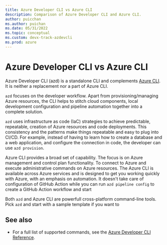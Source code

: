 ```yaml
---
title: Azure Developer CLI vs Azure CLI
description: Comparison of Azure Developer CLI and Azure CLI.
author: puicchan
ms.author: puichan
ms.date: 05/31/2022
ms.topic: conceptual
ms.custom: devx-track-azdevcli
ms.prod: azure
---
```


# Azure Developer CLI vs Azure CLI

Azure Developer CLI (azd) is a standalone CLI and complements [Azure CLI](https://docs.microsoft.com/en-us/cli/azure/what-is-azure-cli). It is neither a replacement nor a part of Azure CLI.

`azd` focuses on the developer workflow. Apart from provisioning/managing Azure resources, the CLI helps to stitch cloud components, local development configuration and pipeline automation together into a complete solution. 

`azd` uses  infrastructure as code (IaC) strategies to achieve predictable, repeatable, creation of Azure resources and code deployments. This consistency and the patterns make things repeatable and easy to plug into CI/CD. For example, instead of having to learn how to create a database and a web application, and configure the connection in code, the developer can use `azd provision`. 

Azure CLI provides a broad set of capability. The focus is on Azure management and control plan functionality. To connect to Azure and execute administrative commands on Azure resources. The Azure CLI is available across Azure services and is designed to get you working quickly with Azure, with an emphasis on automation. It doesn't take care of configuration of GitHub Action while you can run `azd pipeline config` to create a GitHub Action workflow and start 

Both `azd` and Azure CLI are powerfull cross-platform command-line tools. Pick `azd` and start with a sample template if you want to 

## See also

- For a full list of supported commands, see the [Azure Developer CLI Reference](https://aka.ms/azure-dev/ref).

